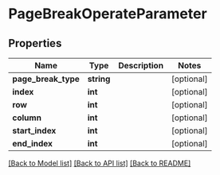 # PageBreakOperateParameter

## Properties
Name | Type | Description | Notes
------------ | ------------- | ------------- | -------------
**page_break_type** | **string** |  | [optional] 
**index** | **int** |  | [optional] 
**row** | **int** |  | [optional] 
**column** | **int** |  | [optional] 
**start_index** | **int** |  | [optional] 
**end_index** | **int** |  | [optional] 

[[Back to Model list]](../README.md#documentation-for-models) [[Back to API list]](../README.md#documentation-for-api-endpoints) [[Back to README]](../README.md)


